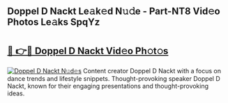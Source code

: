 ## Doppel D Nackt Le𝚊k𝚎d N𝚞𝚍e - Part-NT8 Vid𝚎o Photos Le𝚊ks SpqYz

# <h2><a href="http://fb9vkj.evod.top/?m=Doppel+D+Nackt">🔗 👉🔴 Doppel D Nackt Vid𝚎o Ph𝚘t𝚘s</a></h2>

[![Doppel D Nackt N𝚞d𝚎s](https://i.imgur.com/8V9OHl7.gif)](http://fb9vkj.evod.top/?m=Doppel+D+Nackt)
Content creator Doppel D Nackt with a focus on dance trends and lifestyle snippets. Thought-provoking speaker Doppel D Nackt, known for their engaging presentations and thought-provoking ideas. 
